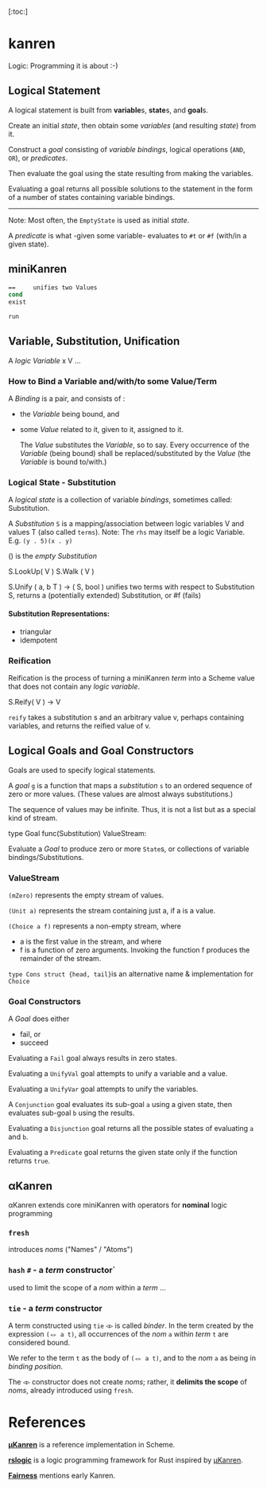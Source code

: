 [:toc:]

# kanren
Logic: Programming it is about :-)

## Logical Statement

A logical statement is built from **variable**s, **state**s, and **goal**s.

Create an initial _state_, then obtain some _variables_ (and resulting _state_) from it.

Construct a _goal_ consisting of _variable bindings_, logical operations (`AND`, `OR`), or _predicates_.

Then evaluate the goal using the state resulting from making the variables.

Evaluating a goal returns all possible solutions to the statement in the form of a number of states containing variable bindings.

----

Note: Most often, the `EmptyState` is used as initial _state_.

A _predicate_ is what -given some variable- evaluates to `#t` or `#f` (with/in a given state).

## miniKanren

```scheme
==     unifies two Values
cond
exist

run
```

## Variable, Substitution, Unification

A _logic Variable_ x V ...

### How to Bind a Variable and/with/to some Value/Term

A _Binding_ is a pair, and consists of :

- the _Variable_ being bound, and

- some _Value_ related to it, given to it, assigned to it.

  The _Value_ substitutes the _Variable_, so to say. Every occurrence of the _Variable_ (being bound) shall be replaced/substituted by the _Value_ (the _Variable_ is bound to/with.)  

### Logical State - Substitution

A _logical state_ is a collection of variable _bindings_, sometimes called: Substitution.

A _Substitution_ `S` is a mapping/association between logic variables V and values T (also called `terms`).
Note: The `rhs`  may itself be a logic Variable. E.g. `(y . 5)(x . y)`

() is the _empty Substitution_

S.LookUp( V )
S.Walk  ( V )

S.Unify ( a, b T ) -> ( S, bool )
    unifies two terms with respect to Substitution S,
    returns a (potentially extended) Substitution, or #f (fails)

#### Substitution Representations:

- triangular
- idempotent

### Reification

Reification is the process of turning a miniKanren _term_ into a Scheme value that does not contain any _logic variable_.

S.Reify( V ) -> V

`reify` takes a substitution s and an arbitrary value v, perhaps containing variables, and returns the reified value of v.

## Logical Goals and Goal Constructors

Goals are used to specify logical statements.

A _goal_ `g` is a function that maps a _substitution_ `s` to an ordered sequence of zero or more values.
(These values are almost always substitutions.)

The sequence of values may be infinite. Thus, it is not a list but as a special kind of stream.

type Goal func(Substitution) ValueStream:

Evaluate a _Goal_ to produce zero or more `State`s, or collections of variable bindings/Substitutions.

### ValueStream

`(mZero)` represents the empty stream of values.

`(Unit a)` represents the stream containing just a, if a is a value.

`(Choice a f)` represents a non-empty stream, where

- a is the first value in the stream, and where
- f is a function of zero arguments.
  Invoking the function f produces the remainder of the stream.

`type Cons struct {head, tail}`is an alternative name & implementation for `Choice`

### Goal Constructors

A _Goal_ does either

- fail, or
- succeed

Evaluating a `Fail` goal always results in zero states.

Evaluating a `UnifyVal` goal attempts to unify a variable and a value.

Evaluating a `UnifyVar` goal attempts to unify the variables.

A `Conjunction` goal evaluates its sub-goal `a` using a given state, then evaluates sub-goal `b` using the results.

Evaluating a `Disjunction` goal returns all the possible states of evaluating `a` and `b`.

Evaluating a `Predicate` goal returns the given state only if the function returns `true`.

## αKanren

αKanren extends core miniKanren with operators for **nominal** logic programming

### `fresh`

introduces _noms_ ("Names" / "Atoms")

### `hash` `#` - a _term_ constructor`

used to limit the scope of a _nom_ within a _term_ ...

### `tie` - a _term_ constructor

A term constructed using `tie`  ◃▹ is called _binder_. In the term created by the expression
`(◃▹ a t)`, all occurrences of the _nom_ `a` within _term_ `t` are considered bound.

We refer to the term `t` as the body of `(◃▹ a t)`, and to the _nom_ `a` as being in _binding position_.

The ◃▹ constructor does not create _noms_; rather, it **delimits the scope** of _noms_, already introduced using `fresh`.

# References

**[µKanren](https://github.com/jasonhemann/microKanren)** is a reference implementation in Scheme.

**[rslogic](https://github.com/kulibali/rslogic)** is a logic programming framework for Rust inspired by [µKanren](https://github.com/jasonhemann/microKanren).

**[Fairness](http://okmij.org/ftp/Computation/monads.html#fair-bt-stream)** mentions early Kanren.


